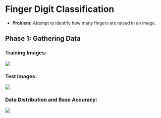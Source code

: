 # Finger Digit Classification

* **Problem:** Attempt to identify how many fingers are raised in an image.

## Phase 1: Gathering Data

### Training Images:
![](./screenshot/sampleTrainImg.png)

### Test Images:
![](./screenshot/sampleTestImg.png)

### Data Distribution and Base Accuracy:
![](./screenshot/distGraph.png)

